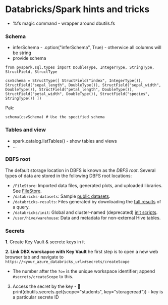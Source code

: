 # Databricks/Spark hints and tricks

* %fs magic command - wrapper around dbutils.fs 

### Schema

* inferSchema - .option\("inferSchema", True\) - otherwice all columns will be string
* provide schema 

`from pyspark.sql.types import DoubleType, IntegerType, StringType, StructField, StructType`

`csvSchema = StructType([ StructField("index", IntegerType()), StructField("sepal_length", DoubleType()), StructField("sepal_width", DoubleType()), StructField("petal_length", DoubleType()), StructField("petal_width", DoubleType()), StructField("species", StringType()) ])`

Pak:

`schema(csvSchema) # Use the specified schema`

### Tables and view

* spark.catalog.listTables\(\) - show tables and views 
* ...

### DBFS root

The default storage location in DBFS is known as the _DBFS root_. Several types of data are stored in the following DBFS root locations:

* `/FileStore`: Imported data files, generated plots, and uploaded libraries. See [FileStore](https://docs.databricks.com/data/filestore.html#filestore).
* `/databricks-datasets`: Sample [public datasets](https://docs.databricks.com/data/databricks-datasets.html#databricks-datasets).
* `/databricks-results`: Files generated by downloading the [full results](https://docs.databricks.com/notebooks/notebooks-use.html#download-full-results) of a query.
* `/databricks/init`: Global and cluster-named \(deprecated\) [init scripts](https://docs.databricks.com/clusters/init-scripts.html).
* `/user/hive/warehouse`: Data and metadata for non-external Hive tables.

### Secrets

**1**. Create Key Vault & secrete keys in it

**2. Link DBX worskapce with Key Vault** he first step is to open a new web browser tab and navigate to `https://<your_azure_databricks_url>#secrets/createScope`

* The number after the `?o=` is the unique workspace identifier; append `#secrets/createScope` to this.

3. Access the secret by the key - 🔑  print\(dbutils.secrets.get\(scope="students", key="storageread"\)\) - key is a particular secrete ID 

